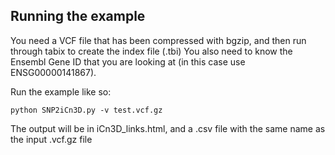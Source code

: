 ## Running the example
You need a VCF file that has been compressed with bgzip, and then run through tabix to create the index file (.tbi)
You also need to know the Ensembl Gene ID that you are looking at (in this case use ENSG00000141867).

Run the example like so:
```
python SNP2iCn3D.py -v test.vcf.gz 
```

The output will be in iCn3D_links.html, and a .csv file with the same name as the input .vcf.gz file 
